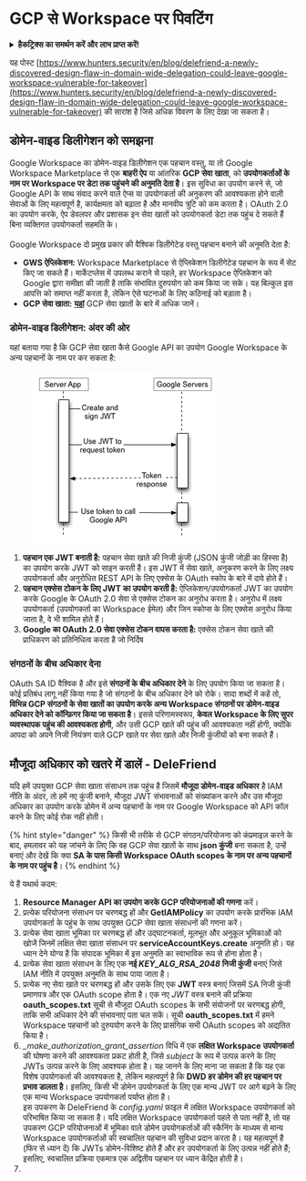 # GCP से Workspace पर पिवटिंग

<details>

<summary><strong>हैकट्रिक्स का समर्थन करें और लाभ प्राप्त करें!</strong></summary>

* यदि आप अपनी कंपनी को **हैकट्रिक्स में विज्ञापित करना चाहते हैं** या यदि आप **PEASS की नवीनतम संस्करण देखना चाहते हैं या HackTricks को PDF में डाउनलोड करना चाहते हैं** तो [**सदस्यता योजनाएं**](https://github.com/sponsors/carlospolop) देखें!
* [**आधिकारिक PEASS & HackTricks स्वैग**](https://peass.creator-spring.com) प्राप्त करें
* [**The PEASS Family**](https://opensea.io/collection/the-peass-family) की खोज करें, हमारा एकल [**NFTs**](https://opensea.io/collection/the-peass-family) संग्रह
* **💬 [**Discord समूह**](https://discord.gg/hRep4RUj7f) या [**टेलीग्राम समूह**](https://t.me/peass) में शामिल हों** या **Twitter** 🐦 [**@carlospolopm**](https://twitter.com/carlospolopm)** को** **फ़ॉलो** करें।**
* **HackTricks**](https://github.com/carlospolop/hacktricks) और [**HackTricks Cloud**](https://github.com/carlospolop/hacktricks-cloud) github repos में PR जमा करके अपने हैकिंग ट्रिक साझा करें।

</details>

यह पोस्ट [https://www.hunters.security/en/blog/delefriend-a-newly-discovered-design-flaw-in-domain-wide-delegation-could-leave-google-workspace-vulnerable-for-takeover](https://www.hunters.security/en/blog/delefriend-a-newly-discovered-design-flaw-in-domain-wide-delegation-could-leave-google-workspace-vulnerable-for-takeover) की सारांश है जिसे अधिक विवरण के लिए देखा जा सकता है।

## **डोमेन-वाइड डिलीगेशन को समझना**

Google Workspace का डोमेन-वाइड डिलीगेशन एक पहचान वस्तु, या तो Google Workspace Marketplace से एक **बाहरी ऐप** या आंतरिक **GCP सेवा खाता**, को **उपयोगकर्ताओं के नाम पर Workspace पर डेटा तक पहुंचने की अनुमति देता है**। इस सुविधा का उपयोग करने से, जो Google API के साथ संवाद करने वाले ऐप्स या उपयोगकर्ता की अनुकरण की आवश्यकता होने वाली सेवाओं के लिए महत्वपूर्ण है, कार्यक्षमता को बढ़ाता है और मानवीय त्रुटि को कम करता है। OAuth 2.0 का उपयोग करके, ऐप डेवलपर और प्रशासक इन सेवा खातों को उपयोगकर्ता डेटा तक पहुंच दे सकते हैं बिना व्यक्तिगत उपयोगकर्ता सहमति के।\
\
Google Workspace दो प्रमुख प्रकार की वैश्विक डिलीगेटेड वस्तु पहचान बनाने की अनुमति देता है:

* **GWS ऐप्लिकेशन:** Workspace Marketplace से ऐप्लिकेशन डिलीगेटेड पहचान के रूप में सेट किए जा सकते हैं। मार्केटप्लेस में उपलब्ध कराने से पहले, हर Workspace ऐप्लिकेशन को Google द्वारा समीक्षा की जाती है ताकि संभावित दुरुपयोग को कम किया जा सके। यह बिल्कुल इस आपत्ति को समाप्त नहीं करता है, लेकिन ऐसे घटनाओं के लिए कठिनाई को बड़ाता है।
* **GCP सेवा खाता:** [**यहां**](gcp-basic-information.md#service-accounts) GCP सेवा खातों के बारे में अधिक जानें।

### **डोमेन-वाइड डिलीगेशन: अंदर की ओर**

यहां बताया गया है कि GCP सेवा खाता कैसे Google API का उपयोग Google Workspace के अन्य पहचानों के नाम पर कर सकता है:

<figure><img src="../../.gitbook/assets/image.png" alt=""><figcaption></figcaption></figure>

1. &#x20;**पहचान एक JWT बनाती है:** पहचान सेवा खाते की निजी कुंजी (JSON कुंजी जोड़ी का हिस्सा है) का उपयोग करके JWT को साइन करती है। इस JWT में सेवा खाते, अनुकरण करने के लिए लक्ष्य उपयोगकर्ता और अनुरोधित REST API के लिए एक्सेस के OAuth स्कोप के बारे में दावे होते हैं।
2. &#x20;**पहचान एक्सेस टोकन के लिए JWT का उपयोग करती है:** ऐप्लिकेशन/उपयोगकर्ता JWT का उपयोग करके Google के OAuth 2.0 सेवा से एक्सेस टोकन का अनुरोध करता है। अनुरोध में लक्ष्य उपयोगकर्ता (उपयोगकर्ता का Workspace ईमेल) और जिन स्कोप्स के लिए एक्सेस अनुरोध किया जाता है, वे भी शामिल होते हैं।
3. **Google का OAuth 2.0 सेवा एक्सेस टोकन वापस करता है:** एक्सेस टोकन सेवा खाते की प्राधिकरण को प्रतिनिधित्व करता है जो निर्दिष
### संगठनों के बीच अधिकार देना

OAuth SA ID वैश्विक है और इसे **संगठनों के बीच अधिकार देने** के लिए उपयोग किया जा सकता है। कोई प्रतिबंध लागू नहीं किया गया है जो संगठनों के बीच अधिकार देने को रोके। सादा शब्दों में कहें तो, **विभिन्न GCP संगठनों के सेवा खातों का उपयोग करके अन्य Workspace संगठनों पर डोमेन-वाइड अधिकार देने को कॉन्फ़िगर किया जा सकता है**। इससे परिणामस्वरूप, **केवल Workspace के लिए सुपर व्यवस्थापक पहुंच की आवश्यकता होगी**, और उसी GCP खाते की पहुंच की आवश्यकता नहीं होगी, क्योंकि आपदा को अपने निजी नियंत्रण वाले GCP खाते पर सेवा खाते और निजी कुंजीयों को बना सकते हैं।

## मौजूदा अधिकार को खतरे में डालें - DeleFriend

यदि हमें उपयुक्त GCP सेवा खाता संसाधन तक पहुंच है जिसमें **मौजूदा डोमेन-वाइड अधिकार** है IAM नीति के अंदर, तो हमें नए कुंजी बनाने, मौजूदा JWT संभावनाओं को संख्यांकन करने और उस मौजूदा अधिकार का उपयोग करके डोमेन में अन्य पहचानों के नाम पर Google Workspace को API कॉल करने के लिए कोई रोक नहीं होती।

{% hint style="danger" %}
किसी भी तरीके से GCP संगठन/परियोजना को कंप्रमाइज़ करने के बाद, हमलावर को यह जांचने के लिए कि वह GCP सेवा खातों के साथ **json कुंजी** बना सकता है, उन्हें बनाएं और देखें कि क्या **SA के पास किसी Workspace OAuth scopes के नाम पर अन्य पहचानों के नाम पर पहुंच है**।
{% endhint %}

ये हैं यथार्थ कदम:

1. **Resource Manager API का उपयोग करके GCP परियोजनाओं की गणना** करें।
2. प्रत्येक परियोजना संसाधन पर चरणबद्ध हों और **GetIAMPolicy** का उपयोग करके प्रारंभिक IAM उपयोगकर्ता के पहुंच के साथ उपयुक्त GCP सेवा खाता संसाधनों की गणना करें।
3. प्रत्येक सेवा खाता भूमिका पर चरणबद्ध हों और उद्घाटनकर्ता, मूलभूत और अनुकूल भूमिकाओं को खोजें जिनमें लक्षित सेवा खाता संसाधन पर **serviceAccountKeys.create** अनुमति हो। यह ध्यान देने योग्य है कि संपादक भूमिका में इस अनुमति का स्वाभाविक रूप से होना होता है।
4. प्रत्येक सेवा खाता संसाधन के लिए एक **नई **_**KEY\_ALG\_RSA\_2048**_** निजी कुंजी** बनाएं जिसे IAM नीति में उपयुक्त अनुमति के साथ पाया जाता है।
5. प्रत्येक नए सेवा खाते पर चरणबद्ध हों और उसके लिए एक **JWT** वस्त्र बनाएं जिसमें SA निजी कुंजी प्रमाणपत्र और एक OAuth scope होता है। एक नए _JWT_ वस्त्र बनाने की प्रक्रिया **oauth\_scopes.txt** सूची से मौजूदा OAuth scopes के सभी संयोजनों पर चरणबद्ध होगी, ताकि सभी अधिकार देने की संभावनाएं पता चल सकें। सूची **oauth\_scopes.txt** में हमने Workspace पहचानों को दुरुपयोग करने के लिए प्रासंगिक सभी OAuth scopes को अद्यतित किया है।
6. _\_make\_authorization\_grant\_assertion_ विधि में एक **लक्षित Workspace उपयोगकर्ता** की घोषणा करने की आवश्यकता प्रकट होती है, जिसे _subject_ के रूप में उत्पन्न करने के लिए JWTs उत्पन्न करने के लिए आवश्यक होता है। यह जानने के लिए माना जा सकता है कि यह एक विशेष उपयोगकर्ता की आवश्यकता है, लेकिन महत्वपूर्ण है कि **DWD हर डोमेन की हर पहचान पर प्रभाव डालता है**। इसलिए, किसी भी डोमेन उपयोगकर्ता के लिए एक मान्य JWT पर आगे बढ़ने के लिए एक मान्य Workspace उपयोगकर्ता पर्याप्त होता है।\
इस उपकरण के DeleFriend के _config.yaml_ फ़ाइल में लक्षित Workspace उपयोगकर्ता को परिभाषित किया जा सकता है। यदि लक्षित Workspace उपयोगकर्ता पहले से पता नहीं है, तो यह उपकरण GCP परियोजनाओं में भूमिका वाले डोमेन उपयोगकर्ताओं की स्कैनिंग के माध्यम से मान्य Workspace उपयोगकर्ताओं की स्वचालित पहचान की सुविधा प्रदान करता है। यह महत्वपूर्ण है (फिर से ध्यान दें) कि JWTs डोमेन-विशिष्ट होते हैं और हर उपयोगकर्ता के लिए उत्पन्न नहीं होते हैं; इसलिए, स्वचालित प्रक्रिया एकमात्र एक अद्वितीय पहचान पर ध्यान केंद्रित होती है।
7.
